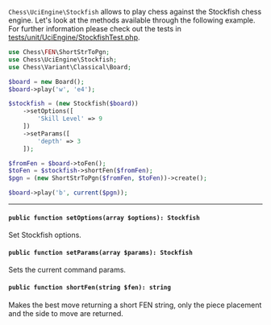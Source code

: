 `Chess\UciEngine\Stockfish` allows to play chess against the Stockfish chess engine. Let's look at the methods available through the following example. For further information please check out the tests in [tests/unit/UciEngine/StockfishTest.php](https://github.com/chesslablab/php-chess/blob/master/tests/unit/UciEngine/StockfishTest.php).

```php
use Chess\FEN\ShortStrToPgn;
use Chess\UciEngine\Stockfish;
use Chess\Variant\Classical\Board;

$board = new Board();
$board->play('w', 'e4');

$stockfish = (new Stockfish($board))
    ->setOptions([
        'Skill Level' => 9
    ])
    ->setParams([
        'depth' => 3
    ]);

$fromFen = $board->toFen();
$toFen = $stockfish->shortFen($fromFen);
$pgn = (new ShortStrToPgn($fromFen, $toFen))->create();

$board->play('b', current($pgn));
```

---

#### `public function setOptions(array $options): Stockfish`

Set Stockfish options.

#### `public function setParams(array $params): Stockfish`

Sets the current command params.

#### `public function shortFen(string $fen): string`

Makes the best move returning a short FEN string, only the piece placement and the side to move are returned.
